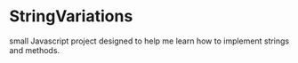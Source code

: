 # StringVariations
small Javascript project designed to help me learn how to implement strings and methods.
